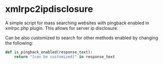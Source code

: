# xmlrpc2ipdisclosure
A simple script for mass searching websites with pingback enabled in xmlrpc.php plugin. This allows for server ip disclosure.  

Can be also customized to search for other methods enabled by changing the following:
```py
def is_pingback_enabled(response_text):
    return "[can be customized]" in response_text
```
